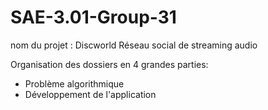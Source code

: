 # SAE-3.01-Group-31
nom du projet : Discworld Réseau social de streaming audio

Organisation des dossiers en 4 grandes parties: 
- Problème algorithmique 
- Développement de l'application 
